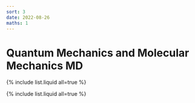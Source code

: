 ```yaml
---
sort: 3
date: 2022-08-26
maths: 1
---
```


# Quantum Mechanics and Molecular Mechanics MD


{% include list.liquid all=true %}

{% include list.liquid all=true %}
